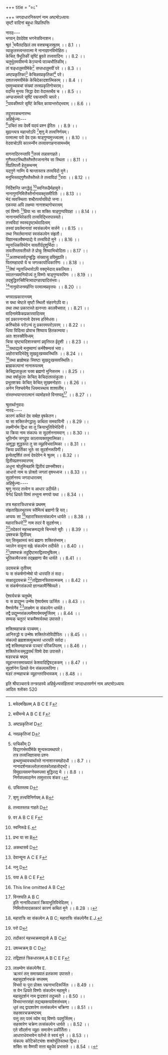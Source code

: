 +++
title = "०८"

+++
जगदाधारनिरूपणं नाम अष्टमोऽध्यायः  
सृष्टौ वादिनां बहुधा विप्रतिपत्तिः  
  
नारदः---  
भगवन् देवदेवेश भगनेत्रविनाशन।  
श्रुतं [^1]मयैतदखिलं तव वक्त्राम्बुजस्रुतम् ।। 8.1 ।।  
व्याकुलस्त्वन्तरात्मा मे नानाज्ञानविमोहितः।  
केचित् त्रैभूतिकीं सृष्टिं ब्रुवते तत्त्ववादिनः ।। 8.2 ।।  
चतुर्भूतमयीमन्ये केऽप्यन्ये पाञ्चभौतिकीम्।  
तां षड्धातुमयीमेके[^2] सप्तधातुमयीं परे ।। 8.3 ।।  
अष्टप्रकृतिकां[^3] केचिन्नवप्रकृतिकां[^4] परे।  
दशतत्त्वमयीमेके केचिदेकादशात्मिकाम् ।। 8.4 ।।  
एवमुच्चावचां संख्यां तत्त्वप्रकृतिगोचराम्।  
वदन्ति मुनयः सिद्धा देवा वेदास्तथैव च ।। 8.5 ।।  
अण्डजामपरे सृष्टिं पद्मजामपि चापरे।  
[^5]पावकीमपरे सृष्टिं केचित् कायान्तरोद्भवाम् ।। 8.6 ।।  

[^1]: मयेदमखिलम् A B C E F  

[^2]: मयीमन्ये A B C E F  

[^3]: अष्टप्रकृतिजां D  

[^4]: नवप्रकृतिजां D  

[^5]: पाचिकीम् D  
विद्यागर्भमयीमेके शून्यरूपमथापरे।  
तत्र तत्त्वजिज्ञासया प्रश्नः  
इत्थमुच्चावचार्थास्ते नानाशास्त्रमहोदधौ ।। 8.7 ।।  
नानादर्शनकल्लोलजातकोलाहलोद्भटे।  
विमुह्यत्यवमग्नेयमप्लवा बुद्धिरद्य मे ।। 8.8 ।।  
निर्णयप्लवदानेन [^6]तामुत्तारय शंकर।  
  
तदुत्तरकथनारम्भः  
अहिर्बुध्न्यः---  
[^7]उचितं तव देवर्षे यदयं प्रश्न ईरितः ।। 8.9 ।।  
मुह्यन्त्यत्र महान्तोऽपि [^8]शृणु मे तत्त्वनिर्णयम्।  
परमात्मा परो देव एकः षाड्गुण्यमुज्ज्वलम् ।। 8.10 ।।  
वेदवाचोऽपि कार्त्स्न्येन तत्त्वावगाहनासामर्थ्यम्  
  
वागनादिरनन्तापि [^9]तत्त्वं तन्नावगाहते।  
गुणैस्तटस्थितैस्तैस्तैरजानानेव सा स्थिता ।। 8.11 ।।  
विप्रतिपत्तौ हेतुकथनम्  
यद्गुणे नाम्नि ये श्रान्तास्तत्र तत्त्वविदो मुने।  
मनुभिस्तद्गुणैस्तैस्तैस्ते ते तत्त्वविदां [^10]वराः ।। 8.12 ।।  

[^6]: मामुत्तारय A B C E F J  

[^7]: उचितस्तव D  

[^8]: शृणु तत्त्वविनिर्णयम् A B  

[^9]: तत्त्वतस्तन्न गाहते D  

[^10]: वर A B C E F  
  
निर्दिशन्ति जगद्धेतुं [^11]स्वनिरूढैर्महामुने।  
नानागुणनिमित्तैस्तैर्नानावक्तृसमीरितैः ।। 8.13 ।।  
भेदं व्यवस्थिताः शब्दैरपर्यायविदो जनाः।  
एकस्या अपि लक्ष्म्या नानाशब्दगोचरत्वम्  
एवं विष्णोः [^12]प्रिया भाः सा शक्तिः षाड्गुण्यविग्रहा ।। 8.14 ।।  
नानानामभिरेकापि तत्त्वविद्भिरुपास्यते।  
तत्त्वविदां स्वस्वदृष्टार्थवादित्वम्  
तस्यां प्रवर्तमानायां स्वसंकल्पेन सर्जने ।। 8.15 ।।  
तथा निवर्तमानायां स्वसंकल्पेन संहृतौ।  
विज्ञानबलवैषम्याद्ये ये तत्त्वविदो मुने ।। 8.16 ।।  
न्यूनाधिकविभेदेन यावतीर्ददृशुर्भिदाः।  
तावतीस्तावतीस्ते ते प्रोचुः शिष्याभिचोदिताः।। 8.17 ।।  
[^13]अतश्चासर्वदृग्बुद्धिः संख्यासु प्रविमुह्यति।  
पितामहादयो ये च जगत्कार्याधिकारिणः ।। 8.18 ।।  
[^14]तेषां न्यूनाधिभावोऽपि वक्तृभेदात् प्रकल्पितः।  
स्वातन्त्र्यमनियोज्यं तु विष्णोः षाड्गुण्यरूपिणः ।। 8.19 ।।  
तद्बुद्धिरुचिवैचित्र्यादण्डपद्मादिसंभवः।  
[^15]नानुयोजनमर्हन्ति परमात्मप्रवृत्तयः ।। 8.20 ।।  

[^11]: स्वनिरूढे E.  

[^12]: प्रभा या सा B  

[^13]: अकथासर्व D  

[^14]: देवान्यूना A C E F  

[^15]: ननु D  
  
भगवात्प्रकारान्त्यम्  
स यथा चेष्टते सृष्टौ स्थितौ संहरणेऽपि वा।  
तथा तथा प्रकारास्ते ह्यनन्ताः कालवैभवात् ।। 8.21 ।।  
वादिनामेकैकप्रकारवादित्वम्  
एवं प्रकारनानात्वे देवस्य हरिमेधसः।  
कश्चिदेकं परोऽन्यं तु प्रकारमपरोऽपरम् ।। 8.22 ।।  
धिया विदित्वा प्रोवाच शिष्याय हितकाम्यया।  
अतः शास्त्रवैविध्यम्  
चित्रा सृष्ट्यादिशास्त्राणां प्रवृत्तिरत ईदृशी ।। 8.23 ।।  
[^16]यथाद्यत्वे मनुष्याणां कर्मवैषम्यसं भवा।  
अहोरात्रादिभेदेषु सुखदुःखव्यवस्थितिः ।। 8.24 ।।  
[^17]तथा ब्राह्मेष्वहः स्विष्टा सुखदुःखव्यवस्थितिः।  
ब्राह्मकल्पानां नानारूपत्वम्  
केचिद्वाताकुला घस्रा ब्रह्मणो मुनिसत्तम ।। 8.25 ।।  
तथा वर्षाकुलाः केचित् केचिदातपसंकुलाः।  
प्रभूतशत्रवः केचित् केचित् सुखमनोहराः ।। 8.26 ।।  
अनेन निश्चयेनैव धियमास्थाय शाश्वतीम्।  
संस्तम्भयान्तरात्मानं व्यामोहस्ते विनश्यतु[^18] ।। 8.27 ।।  

[^16]:  यया A B C E F  

[^17]:  This line omitted A B C  

[^18]: विनश्यति A B C  
इति नानाविधाकारं क्रियाभूतिविभेदितम्[^19] ।  
निमित्तोत्पादकाकारं कारणं कथितं मुने ।। 8.28 ।।  
  
श्रुतार्थानुवादः  
नारदः----  
कारणं कथितं देव सर्बज्ञ वृषकेतन।  
या सा शक्तिर्जगद्धातुः कथिता समवायिनी ।। 8.29 ।।  
लक्ष्मीर्नाम द्विधा सा तु क्रियाभूतिविभेदिनी।  
या क्रिया नाम संकल्पः स सुदर्शननामवान् ।। 8.30 ।।  
भूतिर्नाम जगद्रूपा कालाव्यक्तपुमात्मिका।  
अशुद्धा शुद्धरूपा तु सा व्यूहविभवात्मिका ।। 8.31 ।।  
क्रिया प्रवर्तिका भूतेः सा सुदर्शनरूपिणी।  
इत्येतद्दर्शितं तत्त्वं देवदेवेन मे श्रुतम् ।। 8.32 ।।  
द्वितीयप्रश्नस्मारणम्  
अधुना श्रोतुमिच्छामि द्वितीयं प्रश्नमीश्वर।  
आधारो नाम यः प्रोक्तो जगतां वृषभध्वज ।। 8.33 ।।  
सुदर्शनस्य जगदाधारत्वम्  
अहिर्बुध्न्यः----  
श्रृणु नारद तत्त्वेन य आधार उदीर्यते।  
येनेदं ध्रियते विश्वं तन्तुना मणयो यथा ।। 8.34 ।।  

[^19]:  विभूतिदम् A B C E F J  
या सा शक्तिर्हरेराद्या लक्ष्मीर्नाम महामुने।  
या सा सर्वात्मनो विष्णोर्भावाभावानुयायिनी ।। 8.35 ।।  
तस्या अल्पायुतांशांशः स्वस्वातन्त्र्यविजृम्भितः।  
क्रियाभूतिविभेदेन समुदेतीति वर्णितम् ।। 8.36 ।।  
सुदर्शनेन क्रियया शङ्कुनेव छदो मुने।  
भूतिः सा ध्रियते [^20]शश्वद्विस्तरं तत्र मे शृणु ।। 8.37 ।।  
  
तत्र महारात्रिधरचक्रं प्रथमम्  
संहृताखिलभूतस्य स्तैमित्यं ब्रह्मणो हि यत्।  
अप्ययः सा [^21]महारात्रिस्तत्संकल्पेन धार्यते ।। 8.38 ।।  
महारात्रिधरो[^22] नाम तदरं वै सुदर्शनम्।  
[^23]तदेकारं महच्चक्रमद्यत्वे चिन्त्यते सुरैः ।। 8.39 ।।  
उषश्चक्रं द्वितीयम्  
यत् सिसृक्षामयं रूपं ब्रह्मणः शक्तिसंभवम्।  
ज्वालेन वायुना वह्नेः संकल्पेन तदीर्यते ।। 8.40 ।।  
[^24]उषश्चक्रं तदुद्दिष्टमरद्वितयभूषितम्।  
भूतिकामैरजस्रं तद्ब्रह्मणा चैव धार्यते ।। 8.41 ।।  

[^20]: शश्वद्विस्तरेणात्र A B C E F J  

[^21]: महारात्रिः सा संकल्पेन A B C; महारात्रिः संकल्पेनैव E.J.  

[^22]: परो D  

[^23]: तदोंकारं महच्चक्रमाद्यत्वे A B C  

[^24]: उषच्चक्रम् B C D  
  
  
उदयचक्रं तृतीयम्  
यः स संकर्षणोन्मेषो यो धारयति तं सदा।  
साक्षादुदयचक्रं [^25]तद्विज्ञानत्रितयात्मकम् ।। 8.42 ।।  
स संकर्षणसंकल्पो ज्ञानकामैर्निषेव्यते।  
  
ऐश्वर्यचक्रं चतुर्थम्  
यः स प्राद्युम्न उन्मेष ऐश्वर्यमय ऊर्जितः ।। 8.43 ।।  
वैष्णवेनैव [^26]लाक्ष्मेण स संकल्पेन धार्यते।  
तद्वै प्रद्युम्नसंकल्पमैश्वर्यमयमूर्जितम् ।। 8.44 ।।  
सम्यक् चतुररं चक्रमैश्वर्यस्था उपासते।  
  
शक्तिमहाचक्रं पञ्चमम्।  
आनिरुद्धो य उन्मेषः शक्तितेजोविदीपितः ।। 8.45 ।।  
संकल्पो ब्रह्मशक्त्युत्थस्तं धारयति सर्वदा।  
तद्वै शक्तिमहाचक्रं पञ्चारं परिकल्पितम् ।। 8.46 ।।  
शक्तितेजःसमृद्धयर्थं विश्वे देवा उपासते।  
षडरचक्रं षष्ठम्  
व्यूहान्तरसमाख्यातं केशवादिद्विषट्ककम् ।। 8.47 ।।  
सुदर्शनेन ध्रियते येन संकल्परूपिणा।  
षडरं तन्महाचक्रं व्यूहान्तरविभावकम् ।। 8.48 ।।  

[^25]: तद्विज्ञातं त्रिकधारकम् A B C E F  

[^26]:  लाक्ष्म्येण संकल्पेनैव E.  
ऋत्वरं तत् समाख्यातं [^27]व्रतकामा उपासते।  
महासुदर्शनचक्रं सप्तमम्  
विभवो यः पुरा प्रोक्तः पद्मनाभादिरूर्जितः ।। 8.49 ।।  
स येन ध्रियते विष्णोः संकल्पेन महामुने।  
महासुदर्शनं नाम द्वादशारं तदुच्यते ।। 8.50 ।।  
विभवान्तरसंज्ञं [^28]तद्यच्छक्त्यावेशसंभवम्।  
[^29]धृतं तद् द्वादशारेण तत्संकल्पेन चक्रिणा ।। 8.51 ।।  
सहस्रारचक्रमष्टमम्  
यत्तु तत् परमं व्योम यद् विष्णोः पदमूर्जितम्।  
सहस्रारेण चक्रेण तत्संकल्पेन धार्यते ।। 8.52 ।।  
[^30]एते सौदर्शना व्यूहाः समासेन प्रकीर्तिताः।  
आधाराधेयभावेन वर्तन्ते ते स्वयं मुने ।। 8.53 ।।  
संकल्पः कोटिकोट्यंशः शक्तेर्भूतिस्तथा द्विधा।  
शक्तिः सा वैष्णवी [^31]सत्ता बहुधैवं [^32]प्रभासते ।। 8.54 ।।  
  
इति श्रीपाञ्चरात्रे तन्त्ररहस्ये अहिर्बुध्न्यसंहितायां जगदाधारवर्णनं नाम अष्टमोऽध्यायः  
आदितः श्लोकाः 520  

[^27]: व्रतकामैरुपास्यते B.C  

[^28]: वच्छक्त्वावेशादिसंभवम् D  

[^29]: युतम् E.  

[^30]: एतत् A B C E F  

[^31]: शक्ता A B C F; सक्ता E.  

[^32]:  प्रकाशते D.
